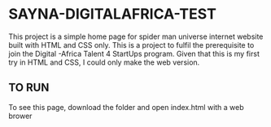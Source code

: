 # SAYNA-DIGITALAFRICA-TEST

This project is a simple home page for spider man universe internet website built with HTML and CSS only.
This is a project to fulfil the prerequisite to join the Digital -Africa Talent 4 StartUps program. 
Given that this is my first try in HTML and CSS, I could only make the web version. 

## TO RUN
To see this page, download the folder and open index.html with a web brower
